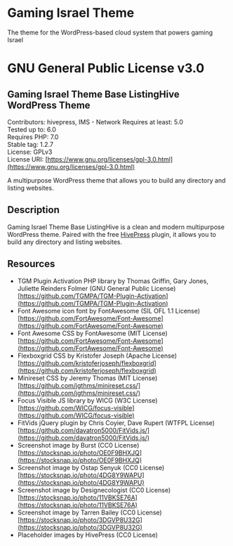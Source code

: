 # Gaming Israel Theme
The theme for the WordPress-based cloud system that powers gaming Israel
# GNU General Public License v3.0

## Gaming Israel Theme Base ListingHive WordPress Theme

Contributors: hivepress, IMS - Network 
Requires at least: 5.0  
Tested up to: 6.0  
Requires PHP: 7.0  
Stable tag: 1.2.7  
License: GPLv3  
License URI: [https://www.gnu.org/licenses/gpl-3.0.html](https://www.gnu.org/licenses/gpl-3.0.html)

A multipurpose WordPress theme that allows you to build any directory and listing websites.

## Description

Gaming Israel Theme Base ListingHive is a clean and modern multipurpose WordPress theme. Paired with the free [HivePress](https://wordpress.org/plugins/hivepress/) plugin, it allows you to build any directory and listing websites.

## Resources

- TGM Plugin Activation PHP library by Thomas Griffin, Gary Jones, Juliette Reinders Folmer (GNU General Public License) [https://github.com/TGMPA/TGM-Plugin-Activation](https://github.com/TGMPA/TGM-Plugin-Activation)
- Font Awesome icon font by FontAwesome (SIL OFL 1.1 License) [https://github.com/FortAwesome/Font-Awesome](https://github.com/FortAwesome/Font-Awesome)
- Font Awesome CSS by FontAwesome (MIT License) [https://github.com/FortAwesome/Font-Awesome](https://github.com/FortAwesome/Font-Awesome)
- Flexboxgrid CSS by Kristofer Joseph (Apache License) [https://github.com/kristoferjoseph/flexboxgrid](https://github.com/kristoferjoseph/flexboxgrid)
- Minireset CSS by Jeremy Thomas (MIT License) [https://github.com/jgthms/minireset.css/](https://github.com/jgthms/minireset.css/)
- Focus Visible JS library by WICG (W3C License) [https://github.com/WICG/focus-visible](https://github.com/WICG/focus-visible)
- FitVids jQuery plugin by Chris Coyier, Dave Rupert (WTFPL License) [https://github.com/davatron5000/FitVids.js/](https://github.com/davatron5000/FitVids.js/)
- Screenshot image by Burst (CC0 License) [https://stocksnap.io/photo/OE0F9BHXJQ](https://stocksnap.io/photo/OE0F9BHXJQ)
- Screenshot image by Ostap Senyuk (CC0 License) [https://stocksnap.io/photo/4DG8Y9WAPU](https://stocksnap.io/photo/4DG8Y9WAPU)
- Screenshot image by Designecologist (CC0 License) [https://stocksnap.io/photo/11VBKSE76A](https://stocksnap.io/photo/11VBKSE76A)
- Screenshot image by Tarren Bailey (CC0 License) [https://stocksnap.io/photo/3DGVP8U32G](https://stocksnap.io/photo/3DGVP8U32G)
- Placeholder images by HivePress (CC0 License)
